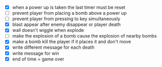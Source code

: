 +   [x] when a power up is taken the last timer must be reset
+   [ ] prevent player from placing a bomb above a power up
+   [ ] prevent player from pressing to key simultaneously
+   [x] blast appear after enemy disappear or player death
+   [x] wall doesn't wiggle when explode
+   [ ] make the explosion of a bomb cause the explosion of nearby bombs
+   [x] make a bomb kill the player if it places it and don't move
+   [x] write different message for each death
+   [x] write message for win
+   [x] end of time = game over